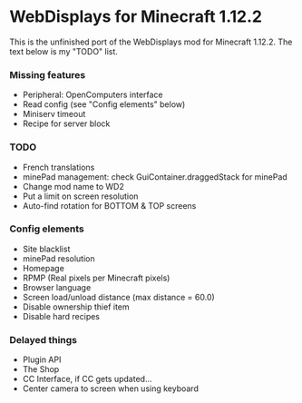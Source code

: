 # WebDisplays for Minecraft 1.12.2
This is the unfinished port of the WebDisplays mod for Minecraft 1.12.2. The text below is my "TODO" list.

### Missing features
* Peripheral: OpenComputers interface
* Read config (see "Config elements" below)
* Miniserv timeout
* Recipe for server block

### TODO
* French translations
* minePad management: check GuiContainer.draggedStack for minePad
* Change mod name to WD2
* Put a limit on screen resolution
* Auto-find rotation for BOTTOM & TOP screens

### Config elements
* Site blacklist
* minePad resolution
* Homepage
* RPMP (Real pixels per Minecraft pixels)
* Browser language
* Screen load/unload distance (max distance = 60.0)
* Disable ownership thief item
* Disable hard recipes

### Delayed things
* Plugin API
* The Shop
* CC Interface, if CC gets updated...
* Center camera to screen when using keyboard

